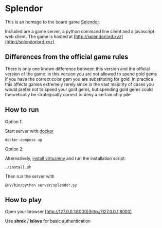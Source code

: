 # Splendor

This is an homage to the board game [Splendor](https://boardgamegeek.com/boardgame/148228/splendor).

Included are a game server, a python command line client and a javascript web client. The game is hosted at [http://splendorlord.xyz](http://splendorlord.xyz).

## Differences from the official game rules

There is only one known difference between this version and the official version of the game: in this version you are not allowed to spend gold gems if you have the correct color gem you are substituting for gold. In practice this affects games extremely rarely since in the vast majority of cases you would prefer not to spend your gold gems, but spending gold gems could theoretically be strategically correct to deny a certain chip pile.

## How to run

Option 1:

Start server with [docker](https://www.docker.com/)
```
docker-compose up
```

Option 2:

Alternatively, [install virtualenv](https://virtualenv.pypa.io/en/stable/installation/) and run the installation script:

```
./install.sh
```
Then run the server with
```
ENV/bin/python server/splendor.py
```

## How to play

Open your browser [http://127.0.0.1:8000](http://127.0.0.1:8000)

Use **shrek** / **islove** for basic authentication
